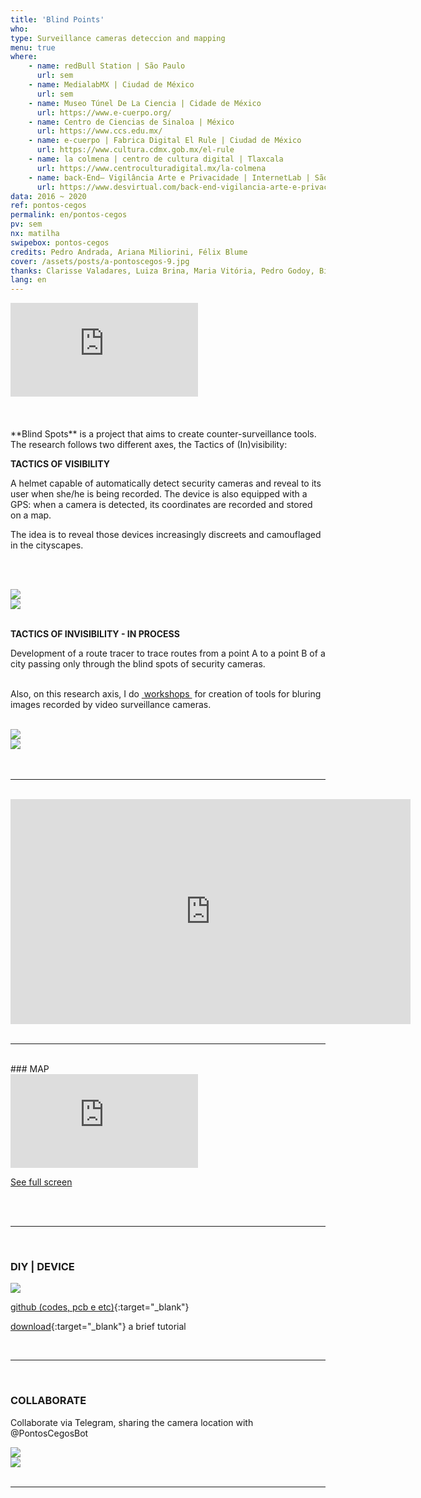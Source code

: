 ```yaml
---
title: 'Blind Points'
who: 
type: Surveillance cameras deteccion and mapping 
menu: true
where:
    - name: redBull Station | São Paulo
      url: sem
    - name: MedialabMX | Ciudad de México
      url: sem
    - name: Museo Túnel De La Ciencia | Cidade de México
      url: https://www.e-cuerpo.org/
    - name: Centro de Ciencias de Sinaloa | México
      url: https://www.ccs.edu.mx/
    - name: e-cuerpo | Fabrica Digital El Rule | Ciudad de México
      url: https://www.cultura.cdmx.gob.mx/el-rule
    - name: la colmena | centro de cultura digital | Tlaxcala
      url: https://www.centroculturadigital.mx/la-colmena
    - name: back-End– Vigilância Arte e Privacidade | InternetLab | São Paulo
      url: https://www.desvirtual.com/back-end-vigilancia-arte-e-privacidade/
data: 2016 ~ 2020
ref: pontos-cegos
permalink: en/pontos-cegos
pv: sem
nx: matilha
swipebox: pontos-cegos
credits: Pedro Andrada, Ariana Miliorini, Félix Blume
cover: /assets/posts/a-pontoscegos-9.jpg
thanks: Clarisse Valadares, Luiza Brina, Maria Vitória, Pedro Godoy, Bizafra, Thiago Hersan
lang: en
---
```


<div class="video-wrapper video-wrapper-16x9">
    <iframe src="https://www.youtube.com/embed/bECVsfDJvQI" frameborder="0" allow="accelerometer; clipboard-write; encrypted-media; gyroscope; picture-in-picture" allowfullscreen></iframe>
</div>
<br>
<br><br>
 **Blind Spots** is a project that aims to create counter-surveillance tools. 
 The research follows two different axes, the Tactics of (In)visibility:

**TACTICS OF VISIBILITY** 


A helmet capable of automatically detect security cameras and reveal to its user when she/he is being recorded. The device is also equipped with a GPS: when a camera is detected, its coordinates are recorded and stored on a map.

The idea is to reveal those devices increasingly discreets and camouflaged in the cityscapes.


<br><br>
 <div class="row">
  <div class="column">
    <img src="../assets/posts/a-pontoscegos-9.jpg" class="img-border">
  </div>
  <div class="column">
    <img src="../assets/posts/b-pontoscegos-9.jpg" class="img-border">
  </div>
</div>

<br>
 
**TACTICS OF INVISIBILITY - IN PROCESS**

Development of a route tracer to trace routes from a point A to a point B of a city passing only through the blind spots of security cameras.

<br> Also, on this research axis, I do <a href="../workshops" target="_blank">&nbsp;workshops&nbsp;</a> for creation of tools for bluring images recorded by video surveillance cameras.
<br><br>
<div class="row">
  <div class="column">
    <img src="../assets/posts/a-pontoscegos-7.jpg" class="img-border">
  </div>
  <div class="column">
    <img src="../assets/posts/b-pontoscegos-7.jpg" class="img-border">
  </div>
</div>
<br><br>

---

<br>
<div class="video-wrapper video-wrapper-16x9">
    <iframe src="https://player.vimeo.com/video/232335840" width="640" height="360" frameborder="0" allow="autoplay; fullscreen" allowfullscreen></iframe>
</div>

<br>

---

<br>
### MAP


  <div class="video-wrapper video-wrapper-16x9">
    <iframe frameBorder="0" src="https://umap.openstreetmap.fr/en/map/pontos-cegos_102015?scaleControl=false&miniMap=false&scrollWheelZoom=false&zoomControl=true&allowEdit=false&moreControl=true&searchControl=null&tilelayersControl=null&embedControl=null&datalayersControl=true&onLoadPanel=undefined&captionBar=false"></iframe><p><a href="https://umap.openstreetmap.fr/en/map/pontos-cegos_102015">See full screen</a></p>
  </div>
  
<br><br>

---

<br>
  
### DIY | DEVICE

![](../assets/posts/diy-pontoscegos.png)

[github (codes, pcb e etc)](https://github.com/saralana/Pontos-Cegos){:target="_blank"}
  
[download](../assets/docs/tutorial-pontos-cegos.pdf){:target="_blank"} a brief tutorial


<br>

---

<br>

### COLLABORATE

Collaborate via Telegram, sharing the camera location with @PontosCegosBot

<div class="row">
  <div class="column">
    <img src="../assets/posts/a-pontoscegos-10.jpg">
  </div>
  <div class="column">
    <img src="../assets/posts/b-pontoscegos-10.jpg">
  </div>
</div>

<br>

---

<br>